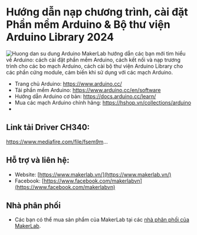 # Hướng dẫn nạp chương trình, cài đặt Phần mềm Arduino & Bộ thư viện Arduino Library 2024
![Huong dan su dung Arduino](/image/arduino.jpg)
MakerLab hướng dẫn các bạn mới tìm hiểu về Arduino: cách cài đặt phần mềm Arduino, cách kết nối và nạp trương trình cho các bo mạch Arduino, cách cài bộ thư viện Arduino Library cho các phần cứng module, cảm biến khi sử dụng với các mạch Arduino.
- Trang chủ Arduino: https://www.arduino.cc/
- Tải phần mềm Arduino: https://www.arduino.cc/en/software
- Hướng dẫn Arduino cơ bản: https://docs.arduino.cc/learn/
- Mua các mạch Arduino chính hãng: https://hshop.vn/collections/arduino
- 
## Link tải Driver CH340:
https://www.mediafire.com/file/fsem9m...

## Hỗ trợ và liên hệ:

- Website: [https://www.makerlab.vn/](https://www.makerlab.vn/)
- Facebook: [https://www.facebook.com/makerlabvn](https://www.facebook.com/makerlabvn)

## Nhà phân phối

- Các bạn có thể mua sản phẩm của MakerLab tại các [nhà phân phối của MakerLab](https://www.makerlab.vn/nha-phan-phoi/).
